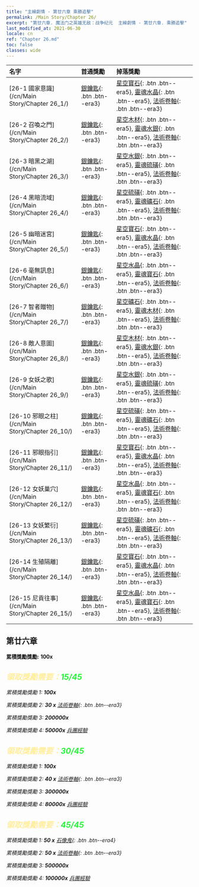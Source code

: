 ```yaml
---
title: "主線劇情 - 第廿六章 乘勝追擊"
permalink: /Main Story/Chapter 26/
excerpt: "第廿六章. 魔法门之英雄无敌：战争纪元  主線劇情 - 第廿六章. 乘勝追擊"
last_modified_at: 2021-06-30
locale: cn
ref: "Chapter 26.md"
toc: false
classes: wide
---
```


  | 名字 |  首通獎勵 | 掉落獎勵 |
  |:------------|:------------|:------------| 
  | [26-1 國家意識](/cn/Main Story/Chapter 26_1/) | [銀鑰匙](/cn/Items/con_693/){: .btn .btn--era3} | [星空寶石](/cn/Items/mat_93/){: .btn .btn--era5}, [靈魂水晶](/cn/Items/mat_87/){: .btn .btn--era5}, [法術卷軸](/cn/Items/con_694/){: .btn .btn--era3} |
  | [26-2 召喚之門](/cn/Main Story/Chapter 26_2/) | [銀鑰匙](/cn/Items/con_693/){: .btn .btn--era3} | [星空木材](/cn/Items/mat_90/){: .btn .btn--era5}, [靈魂水銀](/cn/Items/mat_84/){: .btn .btn--era5}, [法術卷軸](/cn/Items/con_694/){: .btn .btn--era3} |
  | [26-3 暗黑之湖](/cn/Main Story/Chapter 26_3/) | [銀鑰匙](/cn/Items/con_693/){: .btn .btn--era3} | [星空水銀](/cn/Items/mat_91/){: .btn .btn--era5}, [靈魂硫磺](/cn/Items/mat_85/){: .btn .btn--era5}, [法術卷軸](/cn/Items/con_694/){: .btn .btn--era3} |
  | [26-4 黑暗流域](/cn/Main Story/Chapter 26_4/) | [銀鑰匙](/cn/Items/con_693/){: .btn .btn--era3} | [星空硫磺](/cn/Items/mat_92/){: .btn .btn--era5}, [靈魂礦石](/cn/Items/mat_82/){: .btn .btn--era5}, [法術卷軸](/cn/Items/con_694/){: .btn .btn--era3} |
  | [26-5 幽暗迷宮](/cn/Main Story/Chapter 26_5/) | [銀鑰匙](/cn/Items/con_693/){: .btn .btn--era3} | [星空寶石](/cn/Items/mat_93/){: .btn .btn--era5}, [靈魂水晶](/cn/Items/mat_87/){: .btn .btn--era5}, [法術卷軸](/cn/Items/con_694/){: .btn .btn--era3} |
  | [26-6 毫無訊息](/cn/Main Story/Chapter 26_6/) | [銀鑰匙](/cn/Items/con_693/){: .btn .btn--era3} | [星空水晶](/cn/Items/mat_94/){: .btn .btn--era5}, [靈魂寶石](/cn/Items/mat_86/){: .btn .btn--era5}, [法術卷軸](/cn/Items/con_694/){: .btn .btn--era3} |
  | [26-7 智者贈物](/cn/Main Story/Chapter 26_7/) | [銀鑰匙](/cn/Items/con_693/){: .btn .btn--era3} | [星空礦石](/cn/Items/mat_89/){: .btn .btn--era5}, [靈魂木材](/cn/Items/mat_83/){: .btn .btn--era5}, [法術卷軸](/cn/Items/con_694/){: .btn .btn--era3} |
  | [26-8 敵人意圖](/cn/Main Story/Chapter 26_8/) | [銀鑰匙](/cn/Items/con_693/){: .btn .btn--era3} | [星空木材](/cn/Items/mat_90/){: .btn .btn--era5}, [靈魂水銀](/cn/Items/mat_84/){: .btn .btn--era5}, [法術卷軸](/cn/Items/con_694/){: .btn .btn--era3} |
  | [26-9 女妖之歌](/cn/Main Story/Chapter 26_9/) | [銀鑰匙](/cn/Items/con_693/){: .btn .btn--era3} | [星空水銀](/cn/Items/mat_91/){: .btn .btn--era5}, [靈魂硫磺](/cn/Items/mat_85/){: .btn .btn--era5}, [法術卷軸](/cn/Items/con_694/){: .btn .btn--era3} |
  | [26-10 邪眼之柱](/cn/Main Story/Chapter 26_10/) | [銀鑰匙](/cn/Items/con_693/){: .btn .btn--era3} | [星空硫磺](/cn/Items/mat_92/){: .btn .btn--era5}, [靈魂礦石](/cn/Items/mat_82/){: .btn .btn--era5}, [法術卷軸](/cn/Items/con_694/){: .btn .btn--era3} |
  | [26-11 邪眼指引](/cn/Main Story/Chapter 26_11/) | [銀鑰匙](/cn/Items/con_693/){: .btn .btn--era3} | [星空寶石](/cn/Items/mat_93/){: .btn .btn--era5}, [靈魂水晶](/cn/Items/mat_87/){: .btn .btn--era5}, [法術卷軸](/cn/Items/con_694/){: .btn .btn--era3} |
  | [26-12 女妖巢穴](/cn/Main Story/Chapter 26_12/) | [銀鑰匙](/cn/Items/con_693/){: .btn .btn--era3} | [星空水晶](/cn/Items/mat_94/){: .btn .btn--era5}, [靈魂寶石](/cn/Items/mat_86/){: .btn .btn--era5}, [法術卷軸](/cn/Items/con_694/){: .btn .btn--era3} |
  | [26-13 女妖繁衍](/cn/Main Story/Chapter 26_13/) | [銀鑰匙](/cn/Items/con_693/){: .btn .btn--era3} | [星空硫磺](/cn/Items/mat_92/){: .btn .btn--era5}, [靈魂礦石](/cn/Items/mat_82/){: .btn .btn--era5}, [法術卷軸](/cn/Items/con_694/){: .btn .btn--era3} |
  | [26-14 生殖隔離](/cn/Main Story/Chapter 26_14/) | [銀鑰匙](/cn/Items/con_693/){: .btn .btn--era3} | [星空寶石](/cn/Items/mat_93/){: .btn .btn--era5}, [靈魂水晶](/cn/Items/mat_87/){: .btn .btn--era5}, [法術卷軸](/cn/Items/con_694/){: .btn .btn--era3} |
  | [26-15 尼貢往事](/cn/Main Story/Chapter 26_15/) | [銀鑰匙](/cn/Items/con_693/){: .btn .btn--era3} | [星空水晶](/cn/Items/mat_94/){: .btn .btn--era5}, [靈魂寶石](/cn/Items/mat_86/){: .btn .btn--era5}, [法術卷軸](/cn/Items/con_694/){: .btn .btn--era3} |


##  第廿六章

 **累積獎勵獎勵:**  **100x** <i class="fas fa-gem"/>



## <span style="color: #ffeea0">   領取獎勵需要：</span><span style="color: #27f73a">15/45</span>

 累積獎勵獎勵 1:  **100x** <i class="fas fa-gem"/>

 累積獎勵獎勵 2: **30 x** [法術卷軸](/cn/Items/con_694/){: .btn .btn--era3}

 累積獎勵獎勵 3:  **200000x** <i class="fas fa-coins"/>

 累積獎勵獎勵 4:  **50000x** [兵團經驗](/cn/Items/con_902/)



## <span style="color: #ffeea0">   領取獎勵需要：</span><span style="color: #27f73a">30/45</span>

 累積獎勵獎勵 1:  **100x** <i class="fas fa-gem"/>

 累積獎勵獎勵 2: **40 x** [法術卷軸](/cn/Items/con_694/){: .btn .btn--era3}

 累積獎勵獎勵 3:  **300000x** <i class="fas fa-coins"/>

 累積獎勵獎勵 4:  **80000x** [兵團經驗](/cn/Items/con_902/)



## <span style="color: #ffeea0">   領取獎勵需要：</span><span style="color: #27f73a">45/45</span>

 累積獎勵獎勵 1: **50 x** [石像鬼](/cn/Items/unt_236/){: .btn .btn--era4}

 累積獎勵獎勵 2: **50 x** [法術卷軸](/cn/Items/con_694/){: .btn .btn--era3}

 累積獎勵獎勵 3:  **500000x** <i class="fas fa-coins"/>

 累積獎勵獎勵 4:  **100000x** [兵團經驗](/cn/Items/con_902/)

